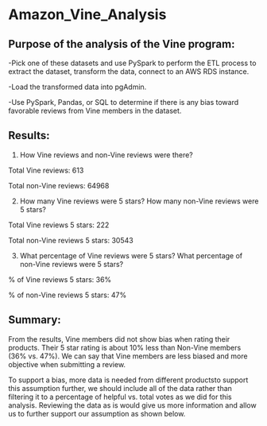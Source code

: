 # Amazon_Vine_Analysis

## Purpose of the analysis of the Vine program:
-Pick one of these datasets and use PySpark to perform the ETL process to extract the dataset, transform the data, connect to an AWS RDS instance.

-Load the transformed data into pgAdmin. 

-Use PySpark, Pandas, or SQL to determine if there is any bias toward favorable reviews from Vine members in the dataset.

## Results:
1. How Vine reviews and non-Vine reviews were there?

Total Vine reviews: 613

Total non-Vine reviews: 64968

2. How many Vine reviews were 5 stars? How many non-Vine reviews were 5 stars?

Total Vine reviews 5 stars: 222

Total non-Vine reviews 5 stars: 30543

3. What percentage of Vine reviews were 5 stars? What percentage of non-Vine reviews were 5 stars?

% of Vine reviews 5 stars: 36%

% of non-Vine reviews 5 stars: 47%

## Summary:
From the results, Vine members did not show bias when rating their products. Their 5 star rating is about 10% less than Non-Vine members (36% vs. 47%). We can say that Vine members are less biased and more objective when submitting a review. 

To support a bias, more data is needed from different productsto support this assumption further, we should include all of the data rather than filtering it to a percentage of helpful vs. total votes as we did for this analysis. Reviewing the data as is would give us more information and allow us to further support our assumption as shown below.
